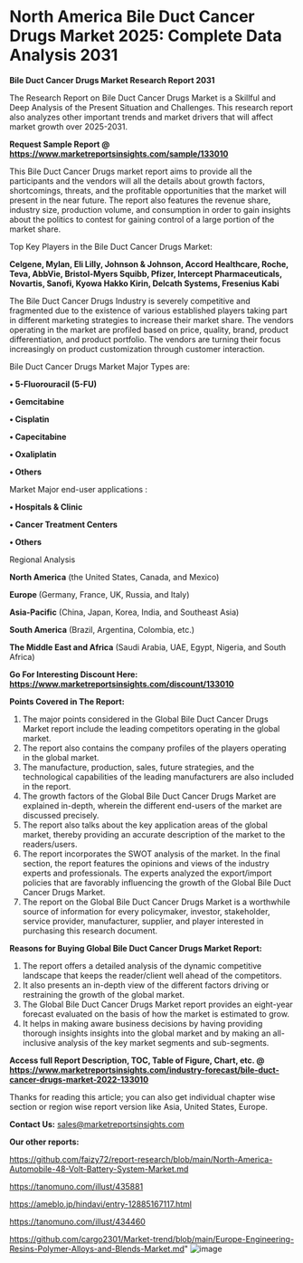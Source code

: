 # North America Bile Duct Cancer Drugs Market 2025: Complete Data Analysis 2031

<strong>Bile Duct Cancer Drugs Market Research Report 2031</strong>

The Research Report on Bile Duct Cancer Drugs Market is a Skillful and Deep Analysis of the Present Situation and Challenges. This research report also analyzes other important trends and market drivers that will affect market growth over 2025-2031.

<strong>Request Sample Report @ <a href=https://www.marketreportsinsights.com/sample/133010>https://www.marketreportsinsights.com/sample/133010</a></strong>

This Bile Duct Cancer Drugs market report aims to provide all the participants and the vendors will all the details about growth factors, shortcomings, threats, and the profitable opportunities that the market will present in the near future. The report also features the revenue share, industry size, production volume, and consumption in order to gain insights about the politics to contest for gaining control of a large portion of the market share.

Top Key Players in the Bile Duct Cancer Drugs Market:

<strong>Celgene, Mylan, Eli Lilly, Johnson & Johnson, Accord Healthcare, Roche, Teva, AbbVie, Bristol-Myers Squibb, Pfizer, Intercept Pharmaceuticals, Novartis, Sanofi, Kyowa Hakko Kirin, Delcath Systems, Fresenius Kabi</strong>

The Bile Duct Cancer Drugs Industry is severely competitive and fragmented due to the existence of various established players taking part in different marketing strategies to increase their market share. The vendors operating in the market are profiled based on price, quality, brand, product differentiation, and product portfolio. The vendors are turning their focus increasingly on product customization through customer interaction.

Bile Duct Cancer Drugs Market Major Types are:

<strong>• 5-Fluorouracil (5-FU)

• Gemcitabine

• Cisplatin

• Capecitabine

• Oxaliplatin

• Others</strong>

Market Major end-user applications :

<strong>• Hospitals & Clinic

• Cancer Treatment Centers

• Others</strong>

Regional Analysis

</u><strong><b>North America</b></strong> (the United States, Canada, and Mexico)

<strong><b>Europe </b></strong>(Germany, France, UK, Russia, and Italy)

<strong><b>Asia-Pacific</b></strong> (China, Japan, Korea, India, and Southeast Asia)

<strong><b>South America</b></strong> (Brazil, Argentina, Colombia, etc.)

<strong><b>The Middle East and Africa</b></strong> (Saudi Arabia, UAE, Egypt, Nigeria, and South Africa)

<strong>Go For Interesting Discount Here: <a href=https://www.marketreportsinsights.com/discount/133010>https://www.marketreportsinsights.com/discount/133010</a></strong>

<strong>Points Covered in The Report:</strong>
<ol>
  <li>The major points considered in the Global Bile Duct Cancer Drugs Market report include the leading competitors operating in the global market.</li>
  <li>The report also contains the company profiles of the players operating in the global market.</li>
  <li>The manufacture, production, sales, future strategies, and the technological capabilities of the leading manufacturers are also included in the report.</li>
  <li>The growth factors of the Global Bile Duct Cancer Drugs Market are explained in-depth, wherein the different end-users of the market are discussed precisely.</li>
  <li>The report also talks about the key application areas of the global market, thereby providing an accurate description of the market to the readers/users.</li>
  <li>The report incorporates the SWOT analysis of the market. In the final section, the report features the opinions and views of the industry experts and professionals. The experts analyzed the export/import policies that are favorably influencing the growth of the Global Bile Duct Cancer Drugs Market.</li>
  <li>The report on the Global Bile Duct Cancer Drugs Market is a worthwhile source of information for every policymaker, investor, stakeholder, service provider, manufacturer, supplier, and player interested in purchasing this research document.</li>
</ol>
<strong>Reasons for Buying Global Bile Duct Cancer Drugs Market Report:</strong>

<ol>
  <li>The report offers a detailed analysis of the dynamic competitive landscape that keeps the reader/client well ahead of the competitors.</li>
  <li>It also presents an in-depth view of the different factors driving or restraining the growth of the global market.</li>
  <li>The Global Bile Duct Cancer Drugs Market report provides an eight-year forecast evaluated on the basis of how the market is estimated to grow.</li>
  <li>It helps in making aware business decisions by having providing thorough insights insights into the global market and by making an all-inclusive analysis of the key market segments and sub-segments.</li>
</ol>
<strong>Access full Report Description, TOC, Table of Figure, Chart, etc. @ <a href=https://www.marketreportsinsights.com/industry-forecast/bile-duct-cancer-drugs-market-2022-133010>https://www.marketreportsinsights.com/industry-forecast/bile-duct-cancer-drugs-market-2022-133010</a></strong>


Thanks for reading this article; you can also get individual chapter wise section or region wise report version like Asia, United States, Europe.

<strong>Contact Us:</strong>
sales@marketreportsinsights.com

<strong>Our other reports:</strong>

<a href=https://github.com/faizy72/report-research/blob/main/North-America-Automobile-48-Volt-Battery-System-Market.md>https://github.com/faizy72/report-research/blob/main/North-America-Automobile-48-Volt-Battery-System-Market.md</a>

<a href=https://tanomuno.com/illust/435881>https://tanomuno.com/illust/435881</a>

<a href=https://ameblo.jp/hindavi/entry-12885167117.html>https://ameblo.jp/hindavi/entry-12885167117.html</a>

<a href=https://tanomuno.com/illust/434460>https://tanomuno.com/illust/434460</a>

<a href=https://github.com/cargo2301/Market-trend/blob/main/Europe-Engineering-Resins-Polymer-Alloys-and-Blends-Market.md>https://github.com/cargo2301/Market-trend/blob/main/Europe-Engineering-Resins-Polymer-Alloys-and-Blends-Market.md</a>"
![image](https://github.com/user-attachments/assets/70fcb3b9-bc68-48ee-9d5a-b5ba98469244)
